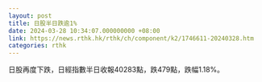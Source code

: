```yaml
---
layout: post
title: 日股半日跌逾1%
date: 2024-03-28 10:34:07.000000000 +08:00
link: https://news.rthk.hk/rthk/ch/component/k2/1746611-20240328.htm
categories: rthk
---
```


日股再度下跌，日經指數半日收報40283點，跌479點，跌幅1.18%。
